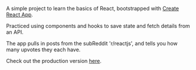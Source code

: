 A simple project to learn the basics of React, bootstrapped with [Create React App](https://github.com/facebook/create-react-app).

Practiced using components and hooks to save state and fetch details from an API.

The app pulls in posts from the subReddit 'r/reactjs', and tells you how many upvotes they each have.

Check out the production version [here](true-branch.surge.sh).